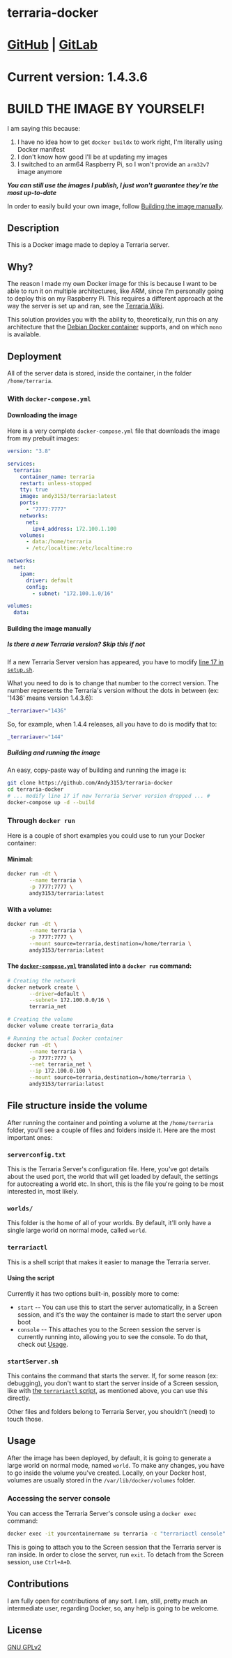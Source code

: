 <!-- vim: set fenc=utf-8 ts=2 sw=0 sts=0 sr et si tw=0 fdm=marker fmr={{{,}}}: -->
# terraria-docker
# [GitHub](https://github.com/Andy3153/terraria-docker) | [GitLab](https://gitlab.com/Andy3153/terraria-docker)
# Current version: 1.4.3.6

<!-- {{{ BUILD THE IMAGE BY YOURSELF! -->
# BUILD THE IMAGE BY YOURSELF!
I am saying this because:

1. I have no idea how to get `docker buildx` to work right, I'm literally using Docker manifest
1. I don't know how good I'll be at updating my images
1. I switched to an arm64 Raspberry Pi, so I won't provide an `arm32v7` image anymore

***You can still use the images I publish, I just won't guarantee they're the most up-to-date***

In order to easily build your own image, follow [Building the image manually](#building-the-image-manually).
<!-- }}} -->

<!-- {{{ Description -->
## Description
This is a Docker image made to deploy a Terraria server.
<!-- }}} -->

<!-- {{{ Why? -->
## Why?
The reason I made my own Docker image for this is because I want to be able to run it on multiple architectures, like ARM, since I'm personally going to deploy this on my Raspberry Pi. This requires a different approach at the way the server is set up and ran, see the [Terraria Wiki](https://terraria.fandom.com/wiki/Server#How_to_.28RPI_.2F_Others_OSes.29).

This solution provides you with the ability to, theoretically, run this on any architecture that the [Debian Docker container](https://hub.docker.com/_/debian) supports, and on which `mono` is available.
<!-- }}} -->

<!-- {{{ Deployment -->
## Deployment
All of the server data is stored, inside the container, in the folder `/home/terraria`.

<!-- {{{ With docker-compose.yml -->
### With `docker-compose.yml`

<!-- {{{ Downloading the image -->
#### Downloading the image
Here is a very complete `docker-compose.yml` file that downloads the image from my prebuilt images:

```yaml
version: "3.8"

services:
  terraria:
    container_name: terraria
    restart: unless-stopped
    tty: true
    image: andy3153/terraria:latest
    ports:
      - "7777:7777"
    networks:
      net:
        ipv4_address: 172.100.1.100
    volumes:
      - data:/home/terraria
      - /etc/localtime:/etc/localtime:ro

networks:
  net:
    ipam:
      driver: default
      config:
        - subnet: "172.100.1.0/16"

volumes:
  data:
```
<!-- }}} -->

<!-- {{{ Building the image manually -->
#### Building the image manually

<!-- {{{ Is there a new Terraria version? Skip this if not -->
##### Is there a new Terraria version? Skip this if not
If a new Terraria Server version has appeared, you have to modify [line 17 in `setup.sh`](setup.sh#L17).

What you need to do is to change that number to the correct version. The number represents the Terraria's version without the dots in between (ex: '1436' means version 1.4.3.6):

```bash
_terrariaver="1436"
```

So, for example, when 1.4.4 releases, all you have to do is modify that to:

```bash
_terrariaver="144"
```
<!-- }}} -->

<!-- {{{ Building and running the image -->
##### Building and running the image
An easy, copy-paste way of building and running the image is:

```bash
git clone https://github.com/Andy3153/terraria-docker
cd terraria-docker
# ... modify line 17 if new Terraria Server version dropped ... #
docker-compose up -d --build
```
<!-- }}} -->
<!-- }}} -->
<!-- }}} -->

<!-- {{{ Through docker run -->
### Through `docker run`
Here is a couple of short examples you could use to run your Docker container:

<!-- {{{ Minimal -->
#### Minimal:

```bash
docker run -dt \
       --name terraria \
       -p 7777:7777 \
       andy3153/terraria:latest
```
<!-- }}} -->

<!-- {{{ With a volume -->
#### With a volume:

```bash
docker run -dt \
       --name terraria \
       -p 7777:7777 \
       --mount source=terraria,destination=/home/terraria \
       andy3153/terraria:latest
```
<!-- }}} -->

<!-- {{{ The docker-compose.yml translated into a docker run command -->
#### The [`docker-compose.yml`](docker-compose.yml) translated into a `docker run` command:
```bash
# Creating the network
docker network create \
       --driver=default \
       --subnet= 172.100.0.0/16 \
       terraria_net

# Creating the volume
docker volume create terraria_data

# Running the actual Docker container
docker run -dt \
       --name terraria \
       -p 7777:7777 \
       --net terraria_net \
       --ip 172.100.0.100 \
       --mount source=terraria,destination=/home/terraria \
       andy3153/terraria:latest
```
<!-- }}} -->
<!-- }}} -->
<!-- }}} -->

<!-- {{{ File structure inside the volume -->
## File structure inside the volume
After running the container and pointing a volume at the `/home/terraria` folder, you'll see a couple of files and folders inside it. Here are the most important ones:

<!-- {{{ serverconfig.txt -->
### `serverconfig.txt`
This is the Terraria Server's configuration file. Here, you've got details about the used port, the world that will get loaded by default, the settings for autocreating a world etc. In short, this is the file you're going to be most interested in, most likely.
<!-- }}} -->

<!-- {{{ worlds/ -->
### `worlds/`
This folder is the home of all of your worlds. By default, it'll only have a single large world on normal mode, called `world`.
<!-- }}} -->

<!-- {{{ terrariactl -->
### `terrariactl`
This is a shell script that makes it easier to manage the Terraria server.

#### Using the script
Currently it has two options built-in, possibly more to come:

- `start` -- You can use this to start the server automatically, in a Screen session, and it's the way the container is made to start the server upon boot
- `console` -- This attaches you to the Screen session the server is currently running into, allowing you to see the console. To do that, check out [Usage](#usage).
<!-- }}} -->

<!-- {{{ startServer.sh -->
### `startServer.sh`
This contains the command that starts the server. If, for some reason (ex: debugging), you don't want to start the server inside of a Screen session, like with [the `terrariactl` script](#terrariactl), as mentioned above, you can use this directly.
<!-- }}} -->

Other files and folders belong to Terraria Server, you shouldn't (need) to touch those.
<!-- }}} -->

<!-- {{{ Usage -->
## Usage
After the image has been deployed, by default, it is going to generate a large world on normal mode, named `world`. To make any changes, you have to go inside the volume you've created. Locally, on your Docker host, volumes are usually stored in the `/var/lib/docker/volumes` folder.

<!-- {{{ Accessing the server console -->
### Accessing the server console
You can access the Terraria Server's console using a `docker exec` command:

```bash
docker exec -it yourcontainername su terraria -c "terrariactl console"
```

This is going to attach you to the Screen session that the Terraria server is ran inside. In order to close the server, run `exit`. To detach from the Screen session, use `Ctrl+A+D`.
<!-- }}} -->
<!-- }}} -->

<!-- {{{ Contributions -->
## Contributions
I am fully open for contributions of any sort. I am, still, pretty much an intermediate user, regarding Docker, so, any help is going to be welcome.
<!-- }}} -->

<!-- {{{ License -->
## License
[GNU GPLv2](https://www.gnu.org/licenses/old-licenses/gpl-2.0.txt)
<!-- }}} -->
